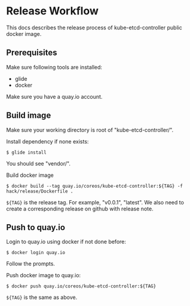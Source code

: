 Release Workflow
======

This docs describes the release process of kube-etcd-controller public docker image.

## Prerequisites

Make sure following tools are installed:
- glide
- docker

Make sure you have a quay.io account.

## Build image

Make sure your working directory is root of "kube-etcd-controller/".

Install dependency if none exists:
```
$ glide install
```
You should see "vendor/".

Build docker image
```
$ docker build --tag quay.io/coreos/kube-etcd-controller:${TAG} -f hack/release/Dockerfile .
```
`${TAG}` is the release tag. For example, "v0.0.1", "latest".
We also need to create a corresponding release on github with release note.

## Push to quay.io

Login to quay.io using docker if not done before:
```
$ docker login quay.io
```
Follow the prompts.

Push docker image to quay.io:
```
$ docker push quay.io/coreos/kube-etcd-controller:${TAG}
```
`${TAG}` is the same as above.
